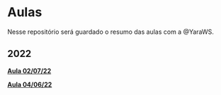 # Aulas
Nesse repositório será guardado o resumo das aulas com a @YaraWS.

## 2022

**[Aula 02/07/22](lessons/aula-22-07-02.md)**
 
**[Aula 04/06/22](lessons/aula-22-06-04.md)**